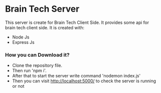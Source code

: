 # Brain Tech Server

This server is create for Brain Tech Client Side. It provides some api for brain tech client side. It is created with:

-  Node Js
-  Express Js

### How you can Download it?

-  Clone the repository file.
-  Then run 'npm i'.
-  After that to start the server write command 'nodemon index.js'
-  Then you can visit <a href="http://localhost:5000/">http://localhost:5000/</a> to check the server is running or not
